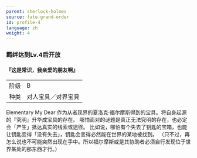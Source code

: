 ```yaml
---
parent: sherlock-holmes
source: fate-grand-order
id: profile-4
language: zh
weight: 4
---
```


### 羁绊达到Lv.4后开放

#### 『这是常识，我亲爱的朋友啊』

<table>
  <tr><td>阶级</td><td>B</td></tr>
  <tr><td>种类</td><td>对人宝具／对界宝具</td></tr>
</table>

Elementary My Dear
作为从者现界的夏洛克·福尔摩斯得到的宝具。将自身起源的『究明』升华成宝具的存在。
哪怕面对的谜题是真正无法究明的存在，也必定会「产生」抵达真实的线索或途径。
比如说，哪怕有个失去了钥匙的宝箱，也能让钥匙变得「没有失去」，钥匙会变得必然能在世界的某地被找到。
（只不过，再怎么说也不可能突然出现在手中。所以福尔摩斯或是其协助者必须自行发现位于世界某处的那东西才行。）

